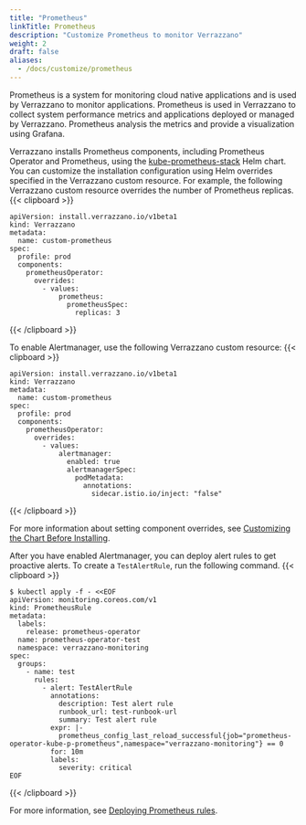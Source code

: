 ```yaml
---
title: "Prometheus"
linkTitle: Prometheus
description: "Customize Prometheus to monitor Verrazzano"
weight: 2
draft: false
aliases:
  - /docs/customize/prometheus
---
```

Prometheus is a system for monitoring cloud native applications and is used by Verrazzano to monitor applications. Prometheus is used in Verrazzano to collect system performance metrics and applications deployed or managed by Verrazzano. Prometheus analysis the metrics and provide a visualization using Grafana.

Verrazzano installs Prometheus components, including Prometheus Operator and Prometheus, using the
[kube-prometheus-stack](https://github.com/prometheus-community/helm-charts/tree/main/charts/kube-prometheus-stack) Helm chart.
You can customize the installation configuration using Helm overrides specified in the
Verrazzano custom resource. For example, the following Verrazzano custom resource overrides the number of Prometheus replicas.
{{< clipboard >}}
<div class="highlight">

```
apiVersion: install.verrazzano.io/v1beta1
kind: Verrazzano
metadata:
  name: custom-prometheus
spec:
  profile: prod
  components:
    prometheusOperator:
      overrides:
        - values:
            prometheus:
              prometheusSpec:
                replicas: 3
```
</div>
{{< /clipboard >}}

To enable Alertmanager, use the following Verrazzano custom resource:
{{< clipboard >}}
<div class="highlight">

```
apiVersion: install.verrazzano.io/v1beta1
kind: Verrazzano
metadata:
  name: custom-prometheus
spec:
  profile: prod
  components:
    prometheusOperator:
      overrides:
        - values:
            alertmanager:
              enabled: true
              alertmanagerSpec:
                podMetadata:
                  annotations:
                    sidecar.istio.io/inject: "false"
```

</div>
{{< /clipboard >}}

For more information about setting component overrides, see [Customizing the Chart Before Installing](https://helm.sh/docs/intro/using_helm/#customizing-the-chart-before-installing).

After you have enabled Alertmanager, you can deploy alert rules to get proactive alerts.
To create a `TestAlertRule`, run the following command.
{{< clipboard >}}
<div class="highlight">

```
$ kubectl apply -f - <<EOF
apiVersion: monitoring.coreos.com/v1
kind: PrometheusRule
metadata:
  labels:
    release: prometheus-operator
  name: prometheus-operator-test
  namespace: verrazzano-monitoring
spec:
  groups:
    - name: test
      rules:
        - alert: TestAlertRule
          annotations:
            description: Test alert rule
            runbook_url: test-runbook-url
            summary: Test alert rule
          expr: |-
            prometheus_config_last_reload_successful{job="prometheus-operator-kube-p-prometheus",namespace="verrazzano-monitoring"} == 0
          for: 10m
          labels:
            severity: critical
EOF
```
</div>
{{< /clipboard >}}

For more information, see [Deploying Prometheus rules](https://github.com/prometheus-operator/prometheus-operator/blob/main/Documentation/user-guides/alerting.md#deploying-prometheus-rules).
